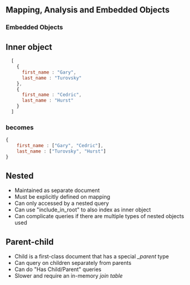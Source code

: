 ## Mapping, Analysis and Embedded Objects


### Embedded Objects


## Inner object

```javascript
  [
    {
      first_name : "Gary",
      last_name : "Turovsky"
    },
    {
      first_name : "Cedric",
      last_name : "Hurst"
    }
  ]
```

### becomes

```javascript
{
    first_name : ["Gary", "Cedric"],
    last_name : ["Turovsky", "Hurst"]
}
```


## Nested 

* Maintained as separate document
* Must be explicitly defined on mapping
* Can only accessed by a nested query
* Can use "include_in_root" to also index as inner object
* Can complicate queries if there are multiple types of nested objects used


## Parent-child

* Child is a first-class document that has a special *_parent* type
* Can query on children separately from parents
* Can do "Has Child/Parent" queries
* Slower and require an in-memory *join table*